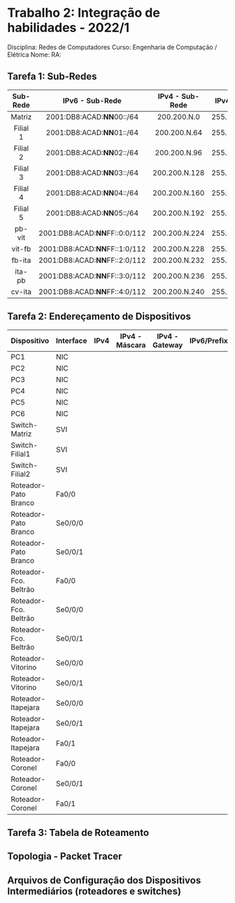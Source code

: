# Trabalho 2: Integração de habilidades - 2022/1
Disciplina: Redes de Computadores
Curso: Engenharia de Computação / Elétrica
Nome:                                                       RA:


## Tarefa 1:  Sub-Redes
| Sub- Rede |             IPv6 - Sub-Rede            |  IPv4 - Sub-Rede  |  IPv4 - Máscara   | IPv4 - Broadcast  |    
|:---------:|:--------------------------------------:|:-----------------:|:-----------------:|:-----------------:|
| Matriz    | 2001:DB8:ACAD:**NN**00::/64 | 200.200.N.0   | 255.255.255.192 | 200.200.N.63  |
| Filial 1  | 2001:DB8:ACAD:**NN**01::/64 | 200.200.N.64  | 255.255.255.224 | 200.200.N.95  |
| Filial 2  | 2001:DB8:ACAD:**NN**02::/64 | 200.200.N.96  | 255.255.255.224 | 200.200.N.127 |
| Filial 3  | 2001:DB8:ACAD:**NN**03::/64 | 200.200.N.128 | 255.255.255.224 | 200.200.N.159 |
| Filial 4  | 2001:DB8:ACAD:**NN**04::/64 | 200.200.N.160 | 255.255.255.224 | 200.200.N.192 |
| Filial 5  | 2001:DB8:ACAD:**NN**05::/64 | 200.200.N.192 | 255.255.255.224 | 200.200.N.223 |
| pb-vit    | 2001:DB8:ACAD:**NN**FF::0:0/112 | 200.200.N.224 | 255.255.255.252 | 200.200.N.227 |
| vit-fb    | 2001:DB8:ACAD:**NN**FF::1:0/112 | 200.200.N.228 | 255.255.255.252 | 200.200.N.231 |
| fb-ita    | 2001:DB8:ACAD:**NN**FF::2:0/112 | 200.200.N.232 | 255.255.255.252 | 200.200.N.235 |
| ita-pb    | 2001:DB8:ACAD:**NN**FF::3:0/112 | 200.200.N.236 | 255.255.255.252 | 200.200.N.239 |
| cv-ita    | 2001:DB8:ACAD:**NN**FF::4:0/112  | 200.200.N.240 | 255.255.255.252 | 200.200.N.243 |


## Tarefa 2: Endereçamento de Dispositivos
| Dispositivo           | Interface | IPv4 | IPv4 - Máscara | IPv4 - Gateway | IPv6/Prefixo | IPv6 - Gateway |
|-----------------------|-----------|------|----------------|----------------|--------------|----------------|
| PC1                   | NIC       |      |                |                |              |                |
| PC2                   | NIC       |      |                |                |              |                |
| PC3                   | NIC       |      |                |                |              |                |
| PC4                   | NIC       |      |                |                |              |                |
| PC5                   | NIC       |      |                |                |              |                |
| PC6                   | NIC       |      |                |                |              |                |
| Switch-Matriz         | SVI       |      |                |                |              |                |
| Switch-Filial1        | SVI       |      |                |                |              |                |
| Switch-Filial2        | SVI       |      |                |                |              |                |
| Roteador-Pato Branco  | Fa0/0     |      |                |                |              |                |
| Roteador-Pato Branco  | Se0/0/0   |      |                |                |              |                |
| Roteador-Pato Branco  | Se0/0/1   |      |                |                |              |                |
| Roteador-Fco. Beltrão | Fa0/0     |      |                |                |              |                |
| Roteador-Fco. Beltrão | Se0/0/0   |      |                |                |              |                |
| Roteador-Fco. Beltrão | Se0/0/1   |      |                |                |              |                |
| Roteador-Vitorino     | Se0/0/0   |      |                |                |              |                |
| Roteador-Vitorino     | Se0/0/1   |      |                |                |              |                |
| Roteador-Itapejara    | Se0/0/0   |      |                |                |              |                |
| Roteador-Itapejara    | Se0/0/1   |      |                |                |              |                |
| Roteador-Itapejara    | Fa0/1     |      |                |                |              |                |
| Roteador-Coronel      | Fa0/0     |      |                |                |              |                |
| Roteador-Coronel      | Se0/0/1   |      |                |                |              |                |
| Roteador-Coronel      | Fa0/1     |      |                |                |              |                |

## Tarefa 3: Tabela de Roteamento

## Topologia - Packet Tracer

## Arquivos de Configuração dos Dispositivos Intermediários (roteadores e switches)
